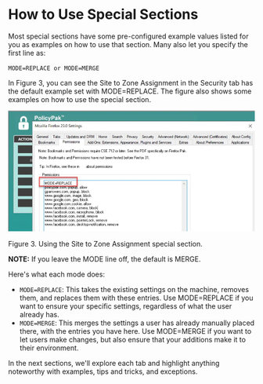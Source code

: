 # How to Use Special Sections

Most special sections have some pre-configured example values listed for you as examples on how to
use that section. Many also let you specify the first line as:

```
MODE=REPLACE or MODE=MERGE
```

In Figure 3, you can see the Site to Zone Assignment in the Security tab has the default example set
with MODE=REPLACE. The figure also shows some examples on how to use the special section.

![how_to_use_special_sections](../../../../../../static/img/product_docs/policypak/policypak/applicationsettings/preconfigured/firefox/how_to_use_special_sections.webp)

Figure 3. Using the Site to Zone Assignment special section.

**NOTE:** If you leave the MODE line off, the default is MERGE.

Here's what each mode does:

- `MODE=REPLACE`: This takes the existing settings on the machine, removes them, and replaces them
  with these entries. Use MODE=REPLACE if you want to ensure your specific settings, regardless of
  what the user already has.
- `MODE=MERGE`: This merges the settings a user has already manually placed there, with the entries
  you have here. Use MODE=MERGE if you want to let users make changes, but also ensure that your
  additions make it to their environment.

In the next sections, we'll explore each tab and highlight anything noteworthy with examples, tips
and tricks, and exceptions.
